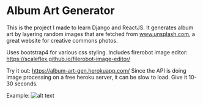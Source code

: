 # Album Art Generator
This is the project I made to learn Django and ReactJS.
It generates album art by layering random images that are fetched from www.unsplash.com, a great website for creative commons photos.

Uses bootstrap4 for various css styling. Includes firerobot image editor: https://scaleflex.github.io/filerobot-image-editor/

Try it out: https://album-art-gen.herokuapp.com/
Since the API is doing image processing on a free heroku server, it can be slow to load. Give it 10-30 seconds. 

Example:
![alt text](https://i.ibb.co/YNBBV34/Screen-Shot-2021-04-06-at-3-29-55-PM.png)
